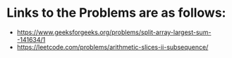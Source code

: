 # Links to the Problems are as follows:

* https://www.geeksforgeeks.org/problems/split-array-largest-sum--141634/1
* https://leetcode.com/problems/arithmetic-slices-ii-subsequence/
